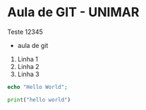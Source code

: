 # Aula de GIT - UNIMAR


Teste 12345

* aula de git
1. Linha 1
1. Linha 2
1. Linha 3

```php
echo "Hello World";
```

```python
print("hello world")
```
